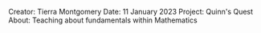 Creator: Tierra Montgomery
Date: 11 January 2023
Project: Quinn's Quest
About: Teaching about fundamentals within Mathematics
